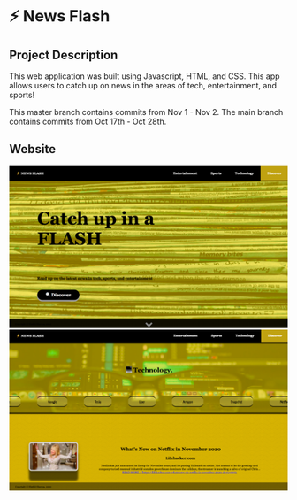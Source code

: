 # ⚡ News Flash

## Project Description

This web application was built using Javascript, HTML, and CSS. This app allows users to catch up on news in the areas of tech, entertainment, and sports!

This master branch contains commits from Nov 1 - Nov 2. The main branch contains commits from Oct 17th - Oct 28th.

## Website

![Welcome](https://github.com/shefali4/news-flash/blob/main/welcome.png)
![Tech](https://github.com/shefali4/news-flash/blob/main/tech.png)
